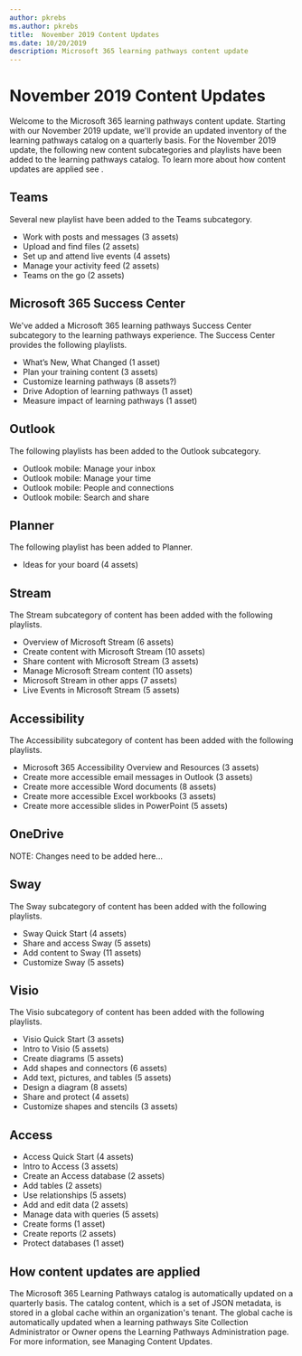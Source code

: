 ```yaml
---
author: pkrebs
ms.author: pkrebs
title:  November 2019 Content Updates
ms.date: 10/20/2019
description: Microsoft 365 learning pathways content update
---
```


# November 2019 Content Updates
Welcome to the Microsoft 365 learning pathways content update. Starting with our November 2019 update, we'll provide an updated inventory of the learning pathways catalog on a quarterly basis. For the November 2019 update, the following new content subcategories and playlists have been added to the learning pathways catalog. To learn more about how content updates are applied see <link>. 

## Teams
Several new playlist have been added to the Teams subcategory.
- Work with posts and messages (3 assets)
- Upload and find files (2 assets)
- Set up and attend live events (4 assets)
- Manage your activity feed (2 assets)
- Teams on the go (2 assets)

## Microsoft 365 Success Center
We've added a Microsoft 365 learning pathways Success Center subcategory to the learning pathways experience. The Success Center provides the following playlists.
- What’s New, What Changed (1 asset)
- Plan your training content (3 assets)
- Customize learning pathways (8 assets?)
- Drive Adoption of learning pathways (1 asset)
- Measure impact of learning pathways (1 asset)

## Outlook
The following playlists has been added to the Outlook subcategory. 
- Outlook mobile: Manage your inbox
- Outlook mobile: Manage your time
- Outlook mobile: People and connections
- Outlook mobile: Search and share

## Planner
The following playlist has been added to Planner. 
- Ideas for your board (4 assets)

## Stream
The Stream subcategory of content has been added with the following playlists. 
- Overview of Microsoft Stream (6 assets)
- Create content with Microsoft Stream (10 assets)
- Share content with Microsoft Stream (3 assets)
- Manage Microsoft Stream content (10 assets)
- Microsoft Stream in other apps (7 assets)
- Live Events in Microsoft Stream (5 assets)

## Accessibility
The Accessibility subcategory of content has been added with the following playlists. 
- Microsoft 365 Accessibility Overview and Resources (3 assets)
- Create more accessible email messages in Outlook (3 assets)
- Create more accessible Word documents (8 assets)
- Create more accessible Excel workbooks (3 assets)
- Create more accessible slides in PowerPoint (5 assets)

## OneDrive
NOTE: Changes need to be added here...

## Sway
The Sway subcategory of content has been added with the following playlists. 
- Sway Quick Start (4 assets)
- Share and access Sway (5 assets)
- Add content to Sway (11 assets)
- Customize Sway (5 assets)

## Visio
The Visio subcategory of content has been added with the following playlists. 
- Visio Quick Start (3 assets)
- Intro to Visio (5 assets)
- Create diagrams (5 assets)
- Add shapes and connectors (6 assets)
- Add text, pictures, and tables (5 assets)
- Design a diagram (8 assets)
- Share and protect (4 assets)
- Customize shapes and stencils (3 assets)

## Access
- Access Quick Start (4 assets)
- Intro to Access (3 assets)
- Create an Access database (2 assets)
- Add tables (2 assets)
- Use relationships (5 assets)
- Add and edit data (2 assets)
- Manage data with queries (5 assets)
- Create forms (1 asset)
- Create reports (2 assets)
- Protect databases (1 asset)

## How content updates are applied
The Microsoft 365 Learning Pathways catalog is automatically updated on a quarterly basis. The catalog content, which is a set of JSON metadata, is stored in a global cache within an organization's tenant. The global cache is automatically updated when a learning pathways Site Collection Administrator or Owner opens the Learning Pathways Administration page. For more information, see Managing Content Updates. 